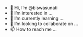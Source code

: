 - 👋 Hi, I’m @biswasunati
- 👀 I’m interested in ...
- 🌱 I’m currently learning ...
- 💞️ I’m looking to collaborate on ...
- 📫 How to reach me ...

<!---
biswasunati/biswasunati is a ✨ special ✨ repository because its `README.md` (this file) appears on your GitHub profile.
You can click the Preview link to take a look at your changes.
--->
